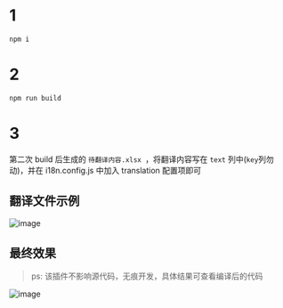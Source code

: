 # 1

`npm i`

# 2

`npm run build`

# 3

第二次 build 后生成的 `待翻译内容.xlsx `，将翻译内容写在 `text` 列中(`key`列勿动)，并在 i18n.config.js 中加入 translation 配置项即可

## 翻译文件示例

 

![image](https://user-images.githubusercontent.com/4214624/148200030-648b4cac-342e-483f-878d-53977effc6e2.png)

## 最终效果

> ps: 该插件不影响源代码，无痕开发，具体结果可查看编译后的代码


![image](https://user-images.githubusercontent.com/4214624/148202978-626bdd94-5791-48ab-97e4-dbcea0cd04c9.png)
